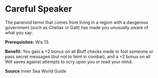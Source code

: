 ﻿---
cssclass: [feats]

---
# Careful Speaker

The paranoid terror that comes from living in a region with a dangerous government (such as Cheliax or Galt) has made you unusually aware of what you say.

**Prerequisites:** Wis 13.

**Benefit:** You gain a +2 bonus on all Bluff checks made to fool someone or pass secret messages (but not to feint in combat), and a +2 bonus on all Will saves against attempts to scry upon you or read your mind.

**Source** Inner Sea World Guide